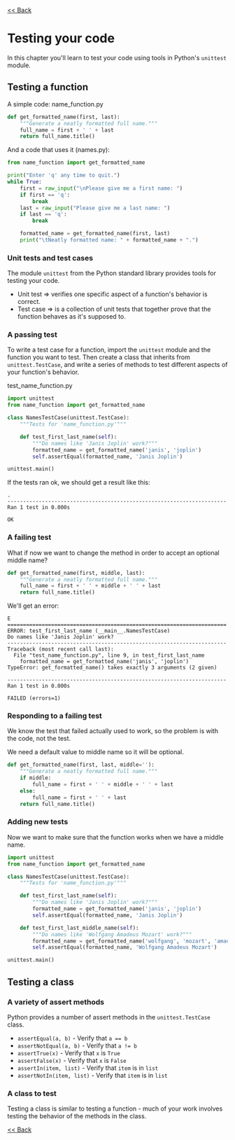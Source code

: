 [<< Back](README.md)

# Testing your code

In this chapter you'll learn to test your code using tools in Python's `unittest` module.

## Testing a function

A simple code: name_function.py
```python
def get_formatted_name(first, last):
    """Generate a neatly formatted full name."""
    full_name = first + ' ' + last
    return full_name.title()
```

And a code that uses it (names.py):
```python
from name_function import get_formatted_name

print("Enter 'q' any time to quit.")
while True:
    first = raw_input("\nPlease give me a first name: ")
    if first == 'q':
        break
    last = raw_input("Please give me a last name: ")
    if last == 'q':
        break

    formatted_name = get_formatted_name(first, last)
    print("\tNeatly formatted name: " + formatted_name + ".")
```

### Unit tests and test cases

The module `unittest` from the Python standard library provides tools for testing your code.

* Unit test => verifies one specific aspect of a function's behavior is correct.
* Test case => is a collection of unit tests that together prove that the function behaves as it's supposed to.

### A passing test

To write a test case for a function, import the `unittest` module and the function you want to test.
Then create a class that inherits from `unittest.TestCase`, and write a series of methods to test different aspects of your function's behavior.

test_name_function.py
```python
import unittest
from name_function import get_formatted_name

class NamesTestCase(unittest.TestCase):
    """Tests for 'name_function.py'"""

    def test_first_last_name(self):
        """Do names like 'Janis Joplin' work?"""
        formatted_name = get_formatted_name('janis', 'joplin')
        self.assertEqual(formatted_name, 'Janis Joplin')

unittest.main()
```

If the tests ran ok, we should get a result like this:

```
.
----------------------------------------------------------------------
Ran 1 test in 0.000s

OK
```

### A failing test

What if now we want to change the method in order to accept an optional middle name?

```python
def get_formatted_name(first, middle, last):
    """Generate a neatly formatted full name."""
    full_name = first + ' ' + middle + ' ' + last
    return full_name.title()
```

We'll get an error:

```
E
======================================================================
ERROR: test_first_last_name (__main__.NamesTestCase)
Do names like 'Janis Joplin' work?
----------------------------------------------------------------------
Traceback (most recent call last):
  File "test_name_function.py", line 9, in test_first_last_name
    formatted_name = get_formatted_name('janis', 'joplin')
TypeError: get_formatted_name() takes exactly 3 arguments (2 given)

----------------------------------------------------------------------
Ran 1 test in 0.000s

FAILED (errors=1)
```

### Responding to a failing test

We know the test that failed actually used to work, so the problem is with the code, not the test.

We need a default value to middle name so it will be optional.

```python
def get_formatted_name(first, last, middle=''):
    """Generate a neatly formatted full name."""
    if middle:
        full_name = first + ' ' + middle + ' ' + last
    else:
        full_name = first + ' ' + last
    return full_name.title()
```

### Adding new tests

Now we want to make sure that the function works when we have a middle name.

```python
import unittest
from name_function import get_formatted_name

class NamesTestCase(unittest.TestCase):
    """Tests for 'name_function.py'"""

    def test_first_last_name(self):
        """Do names like 'Janis Joplin' work?"""
        formatted_name = get_formatted_name('janis', 'joplin')
        self.assertEqual(formatted_name, 'Janis Joplin')

    def test_first_last_middle_name(self):
        """Do names like 'Wolfgang Amadeus Mozart' work?"""
        formatted_name = get_formatted_name('wolfgang', 'mozart', 'amadeus')
        self.assertEqual(formatted_name, 'Wolfgang Amadeus Mozart')

unittest.main()
```

## Testing a class

### A variety of assert methods

Python provides a number of assert methods in the `unittest.TestCase` class.

* `assertEqual(a, b)` - Verify that `a == b`
* `assertNotEqual(a, b)` - Verify that `a != b`
* `assertTrue(x)` - Verify that `x` is `True`
* `assertFalse(x)` - Verify that `x` is `False`
* `assertIn(item, list)` - Verify that `item` is in `list`
* `assertNotIn(item, list)` - Verify that `item` is in `list`

### A class to test

Testing a class is similar to testing a function - much of your work involves testing the behavior of the methods in the class.



[<< Back](README.md)
